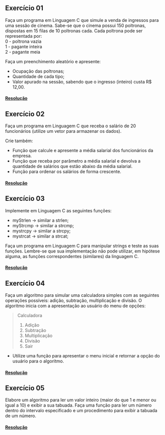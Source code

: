 ## Exercício 01
Faça um programa em Linguagem C que simule a venda de ingressos para uma sessão de cinema. Sabe-se que o cinema possui 150 poltronas, dispostas em 15 filas de 10 poltronas cada.
Cada poltrona pode ser representada por:  
0 - poltrona vazia  
1 - pagante inteira  
2 - pagante meia  

Faça um preenchimento aleatório e apresente:
* Ocupação das poltronas;
* Quantidade de cada tipo;  
* Valor apurado na sessão, sabendo que o ingresso (inteiro) custa R$ 12,00.
#### [Resolução]()

## Exercício 02
Faça um programa em Linguagem C que receba o salário de 20 funcionários (utilize um vetor para armazenar os dados). 

Crie também:
* Função que calcule e apresente a média salarial dos funcionários da empresa.
* Função que receba por parâmetro a média salarial e devolva a quantidade de salários que estão abaixo da média salarial.
* Função para ordenar os salários de forma crescente. 
#### [Resolução]()

## Exercício 03
Implemente em Linguagem C as seguintes funções:

* myStrlen -> similar a strlen;
* myStrcmp -> similar a strcmp; 
* mystrcpy -> similar a strcpy;
* mystrcat -> similar a strcat;

Faça um programa em Linguagem C para manipular strings e teste as suas funções. 
Lembre-se que sua implementação não pode utilizar, em hipótese alguma, as funções correspondentes (similares) da linguagem C. 
#### [Resolução]()

## Exercício 04
Faça um algoritmo para simular uma calculadora simples com as seguintes operações possíveis: adição, subtração, multiplicação e divisão. O algoritmo inicia com a apresentação ao usuário do menu de opções:

>Calculadora      
>1. Adição        
>2. Subtração     
>3. Multiplicação  
>4. Divisão       
>5. Sair          

* Utilize uma função para apresentar o menu inicial e retornar a opção do usuário para o algoritmo.

#### [Resolução]()

## Exercício 05
Elabore um algoritmo para ler um valor inteiro (maior do que 1 e menor ou igual a 10) e exibir a sua tabuada.
Faça uma função para ler um número dentro do intervalo especificado e um procedimento para exibir a tabuada de um número.

#### [Resolução]()
